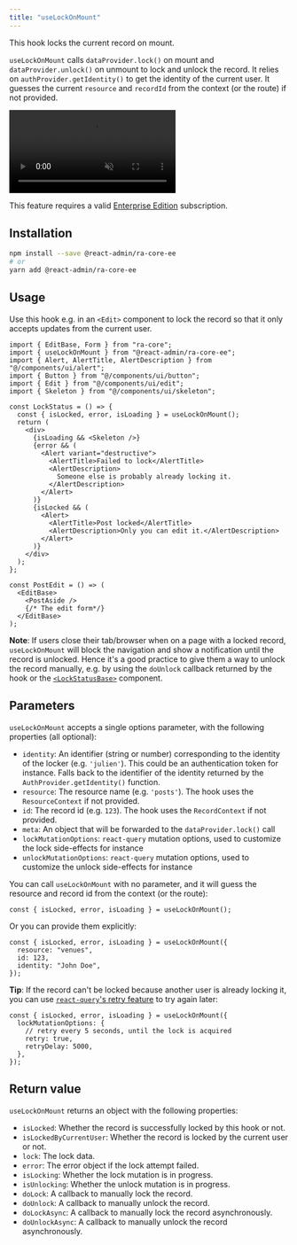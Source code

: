 ```yaml
---
title: "useLockOnMount"
---
```


This hook locks the current record on mount.

`useLockOnMount` calls `dataProvider.lock()` on mount and `dataProvider.unlock()` on unmount to lock and unlock the record. It relies on `authProvider.getIdentity()` to get the identity of the current user. It guesses the current `resource` and `recordId` from the context (or the route) if not provided.

<video controls autoplay playsinline muted loop class="w-full aspect-600/248">
  <source src="https://react-admin-ee.marmelab.com/assets/useLockOnMount.mp4" type="video/mp4"/>
  Your browser does not support the video tag.
</video>

This feature requires a valid [Enterprise Edition](https://marmelab.com/ra-enterprise/) subscription.

## Installation

```bash
npm install --save @react-admin/ra-core-ee
# or
yarn add @react-admin/ra-core-ee
```

## Usage

Use this hook e.g. in an `<Edit>` component to lock the record so that it only accepts updates from the current user.

```tsx
import { EditBase, Form } from "ra-core";
import { useLockOnMount } from "@react-admin/ra-core-ee";
import { Alert, AlertTitle, AlertDescription } from "@/components/ui/alert";
import { Button } from "@/components/ui/button";
import { Edit } from "@/components/ui/edit";
import { Skeleton } from "@/components/ui/skeleton";

const LockStatus = () => {
  const { isLocked, error, isLoading } = useLockOnMount();
  return (
    <div>
      {isLoading && <Skeleton />}
      {error && (
        <Alert variant="destructive">
          <AlertTitle>Failed to lock</AlertTitle>
          <AlertDescription>
            Someone else is probably already locking it.
          </AlertDescription>
        </Alert>
      )}
      {isLocked && (
        <Alert>
          <AlertTitle>Post locked</AlertTitle>
          <AlertDescription>Only you can edit it.</AlertDescription>
        </Alert>
      )}
    </div>
  );
};

const PostEdit = () => (
  <EditBase>
    <PostAside />
    {/* The edit form*/}
  </EditBase>
);
```

**Note**: If users close their tab/browser when on a page with a locked record, `useLockOnMount` will block the navigation and show a notification until the record is unlocked. Hence it's a good practice to give them a way to unlock the record manually, e.g. by using the `doUnlock` callback returned by the hook or the [`<LockStatusBase>`](./LockStatusBase.md) component.

## Parameters

`useLockOnMount` accepts a single options parameter, with the following properties (all optional):

- `identity`: An identifier (string or number) corresponding to the identity of the locker (e.g. `'julien'`). This could be an authentication token for instance. Falls back to the identifier of the identity returned by the `AuthProvider.getIdentity()` function.
- `resource`: The resource name (e.g. `'posts'`). The hook uses the `ResourceContext` if not provided.
- `id`: The record id (e.g. `123`). The hook uses the `RecordContext` if not provided.
- `meta`: An object that will be forwarded to the `dataProvider.lock()` call
- `lockMutationOptions`: `react-query` mutation options, used to customize the lock side-effects for instance
- `unlockMutationOptions`: `react-query` mutation options, used to customize the unlock side-effects for instance

You can call `useLockOnMount` with no parameter, and it will guess the resource and record id from the context (or the route):

```tsx
const { isLocked, error, isLoading } = useLockOnMount();
```

Or you can provide them explicitly:

```tsx
const { isLocked, error, isLoading } = useLockOnMount({
  resource: "venues",
  id: 123,
  identity: "John Doe",
});
```

**Tip**: If the record can't be locked because another user is already locking it, you can use [`react-query`'s retry feature](https://react-query-v3.tanstack.com/guides/mutations#retry) to try again later:

```tsx
const { isLocked, error, isLoading } = useLockOnMount({
  lockMutationOptions: {
    // retry every 5 seconds, until the lock is acquired
    retry: true,
    retryDelay: 5000,
  },
});
```

## Return value

`useLockOnMount` returns an object with the following properties:

- `isLocked`: Whether the record is successfully locked by this hook or not.
- `isLockedByCurrentUser`: Whether the record is locked by the current user or not.
- `lock`: The lock data.
- `error`: The error object if the lock attempt failed.
- `isLocking`: Whether the lock mutation is in progress.
- `isUnlocking`: Whether the unlock mutation is in progress.
- `doLock`: A callback to manually lock the record.
- `doUnlock`: A callback to manually unlock the record.
- `doLockAsync`: A callback to manually lock the record asynchronously.
- `doUnlockAsync`: A callback to manually unlock the record asynchronously.
